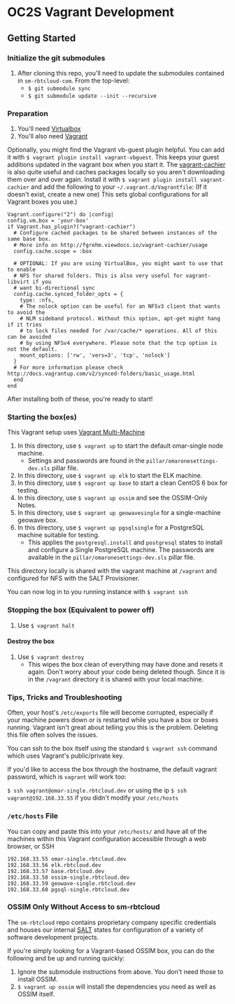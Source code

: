 # OC2S Vagrant Development

## Getting Started

### Initialize the git submodules
1. After cloning this repo, you'll need to update the submodules contained
in `sm-rbtcloud-com`.  From the top-level:
    - `$ git submodule sync`
    - `$ git submodule update --init --recursive`

### Preparation
1. You'll need [Virtualbox](http://virtualbox.org)
2. You'll also need [Vagrant](http://vagrantup.com)

Optionally, you might find the Vagrant vb-guest plugin helpful. You can add
it with `$ vagrant plugin install vagrant-vbguest`. This keeps your guest
additions updated in the vagrant box when you start it. The [vagrant-cachier](https://github.com/fgrehm/vagrant-cachier) is also quite useful and caches packages locally so you aren't downloading them over and over again. Install it with `$ vagrant plugin install vagrant-cachier` and add the following to your `~/.vagrant.d/Vagrantfile`: (If it doesn't exist, create a new one) This sets global configurations for all Vagrant boxes you use.)

    Vagrant.configure("2") do |config|
    config.vm.box = 'your-box'
    if Vagrant.has_plugin?("vagrant-cachier")
      # Configure cached packages to be shared between instances of the same base box.
      # More info on http://fgrehm.viewdocs.io/vagrant-cachier/usage
      config.cache.scope = :box
  
      # OPTIONAL: If you are using VirtualBox, you might want to use that to enable
      # NFS for shared folders. This is also very useful for vagrant-libvirt if you
      # want bi-directional sync
      config.cache.synced_folder_opts = {
        type: :nfs,
        # The nolock option can be useful for an NFSv3 client that wants to avoid the
        # NLM sideband protocol. Without this option, apt-get might hang if it tries
        # to lock files needed for /var/cache/* operations. All of this can be avoided
        # by using NFSv4 everywhere. Please note that the tcp option is not the default.
        mount_options: ['rw', 'vers=3', 'tcp', 'nolock']
      }
      # For more information please check http://docs.vagrantup.com/v2/synced-folders/basic_usage.html
      end
    end

After installing both of these, you're ready to start!

### Starting the box(es)
This Vagrant setup uses [Vagrant Multi-Machine](https://www.vagrantup.com/docs/multi-machine/)

1. In this directory, use `$ vagrant up` to start the default omar-single node machine. 
    - Settings and passwords are found in the `pillar/omaronesettings-dev.sls` pillar file.
2. In this directory, use `$ vagrant up elk` to start the ELK machine.
3. In this directory, use `$ vagrant up base` to start a clean CentOS 6 box for testing.
4. In this directory, use `$ vagrant up ossim` and see the OSSIM-Only Notes.
5. In this directory, use `$ vagrant up geowavesingle` for a single-machine geowave box. 
6. In this directory, use `$ vagrant up pgsqlsingle` for a PostgreSQL machine suitable for testing.
    - This applies the `postgresql.install` and `postgresql` states to install and configure
      a Single PostgreSQL machine. The passwords are available in the `pillar/omaronesettings-dev.sls` pillar file. 


This directory locally is shared with the vagrant machine at `/vagrant` and configured
for NFS with the SALT Provisioner.

You can now log in to you running instance with `$ vagrant ssh`

### Stopping the box (Equivalent to power off)
1. Use `$ vagrant halt`

#### Destroy the box
1. Use `$ vagrant destroy`
    - This wipes the box clean of everything may have done and resets it again. Don't
      worry about your code being deleted though. Since it is in the `/vagrant` directory
      it is shared with your local machine.

### Tips, Tricks and Troubleshooting
Often, your host's `/etc/exports` file will become corrupted, especially if your machine
powers down or is restarted while you have a box or boxes running. Vagrant isn't great
about telling you this is the problem. Deleting this file often solves the issues.

You can ssh to the box itself using the standard `$ vagrant ssh` command which uses Vagrant's public/private key.

If you'd like to access the box through the hostname, the default vagrant password, which is `vagrant` will work too:

`$ ssh vagrant@omar-single.rbtcloud.dev` or using the ip `$ ssh vagrant@192.168.33.55` if you didn't modify your `/etc/hosts`

### `/etc/hosts` File
You can copy and paste this into your `/etc/hosts/` and have all of the machines within
this Vagrant configuration accessible through a web browser, or SSH

    192.168.33.55 omar-single.rbtcloud.dev
    192.168.33.56 elk.rbtcloud.dev
    192.168.33.57 base.rbtcloud.dev
    192.168.33.58 ossim-single.rbtcloud.dev
    192.168.33.59 geowave-single.rbtcloud.dev
    192.168.33.60 pgsql-single.rbtcloud.dev

### OSSIM Only Without Access to sm-rbtcloud
The `sm-rbtcloud` repo contains proprietary company specific credentials and
houses our internal [SALT](http://saltstack.com) states for configuration of
a variety of software development projects.

If you're simply looking for a Vagrant-based OSSIM box, you can do the following
and be up and running quickly:

1. Ignore the submodule instructions from above. You don't need those to install
OSSIM.
2. `$ vagrant up ossim` will install the dependencies you need as well as OSSIM itself.

